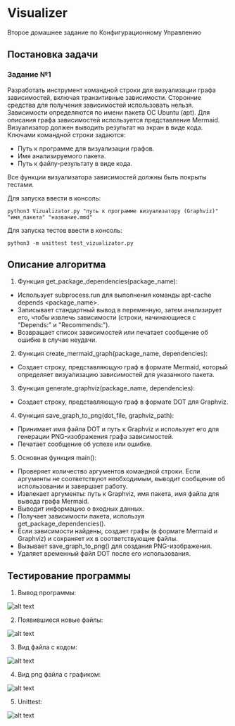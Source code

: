 # Visualizer
Второе домашнее задание по Конфигурационному Управлению

## Постановка задачи

### Задание №1
Разработать инструмент командной строки для визуализации графа
зависимостей, включая транзитивные зависимости. Сторонние средства для
получения зависимостей использовать нельзя.
Зависимости определяются по имени пакета ОС Ubuntu (apt). Для описания
графа зависимостей используется представление Mermaid. Визуализатор должен
выводить результат на экран в виде кода.
Ключами командной строки задаются:
- Путь к программе для визуализации графов.
- Имя анализируемого пакета.
- Путь к файлу-результату в виде кода.

Все функции визуализатора зависимостей должны быть покрыты тестами.

Для запуска ввести в консоль: 

```python3 Vizualizator.py "путь к программе визуализатору (Graphviz)" "имя_пакета" "название.mmd"```

Для запуска тестов ввести в консоль: 

```python3 -m unittest test_vizualizator.py```

## Описание алгоритма

1. Функция get_package_dependencies(package_name):

- Использует subprocess.run для выполнения команды apt-cache depends <package_name>.
- Записывает стандартный вывод в переменную, затем анализирует его, чтобы извлечь зависимости (строки, начинающиеся с "Depends:" и "Recommends:").
- Возвращает список зависимостей или печатает сообщение об ошибке в случае неудачи.

2. Функция create_mermaid_graph(package_name, dependencies):

- Создает строку, представляющую граф в формате Mermaid, который определяет визуализацию зависимостей для указанного пакета.

3. Функция generate_graphviz(package_name, dependencies):

- Создает строку, представляющую граф в формате DOT для Graphviz.

4. Функция save_graph_to_png(dot_file, graphviz_path):

- Принимает имя файла DOT и путь к Graphviz и использует его для генерации PNG-изображения графа зависимостей.
- Печатает сообщение об успехе или ошибке.

5. Основная функция main():

- Проверяет количество аргументов командной строки. Если аргументы не соответствуют необходимым, выводит сообщение об использовании и завершает работу.
- Извлекает аргументы: путь к Graphviz, имя пакета, имя файла для вывода графа Mermaid.
- Выводит информацию о входных данных.
- Получает зависимости пакета, используя get_package_dependencies().
- Если зависимости найдены, создает графы (в формате Mermaid и Graphviz) и сохраняет их в соответствующие файлы.
- Вызывает save_graph_to_png() для создания PNG-изображения.
- Удаляет временный файл DOT после его использования.

## Тестирование программы

1. Вывод программы:

![alt text](images/out.PNG)

2. Появившиеся новые файлы:

![alt text](images/new.jpg)

3. Вид файла с кодом:

![alt text](images/mmd.jpg)

4. Вид png файла с графиком:

![alt text](images/photo.jpg)

5. Unittest:

![alt text](images/test.jpg)

